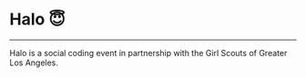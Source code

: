 # Halo 😇
****
Halo is a social coding event in partnership with the Girl Scouts of Greater Los Angeles.
